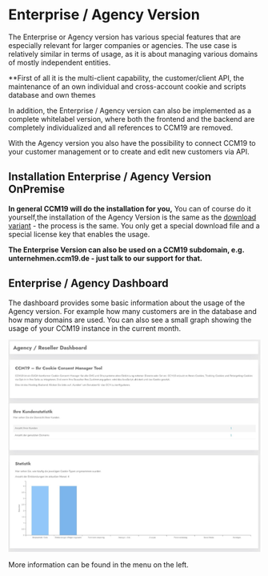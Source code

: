 # Enterprise / Agency Version

The Enterprise or Agency version has various special features that are especially relevant for larger companies or agencies. The use case is relatively similar in terms of usage, as it is about managing various domains of mostly independent entities.

**First of all it is the multi-client capability, the customer/client API, the maintenance of an own individual and cross-account cookie and scripts database and own themes

In addition, the Enterprise / Agency version can also be implemented as a complete whitelabel version, where both the frontend and the backend are completely individualized and all references to CCM19 are removed.

With the Agency version you also have the possibility to connect CCM19 to your customer management or to create and edit new customers via API.

## Installation Enterprise / Agency Version OnPremise

**In general CCM19 will do the installation for you,** You can of course do it yourself,the installation of the Agency Version is the same as the [download variant](/first_steps/installation/) - the process is the same. You only get a special download file and a special license key that enables the usage.

**The Enterprise Version can also be used on a CCM19 subdomain, e.g. unternehmen.ccm19.de - just talk to our support for that.**

## Enterprise / Agency Dashboard

The dashboard provides some basic information about the usage of the Agency version. For example how many customers are in the database and how many domains are used. You can also see a small graph showing the usage of your CCM19 instance in the current month.

![screenshot-1641982525189](../assets/screenshot-1641982525189.jpg)

 More information can be found in the menu on the left.